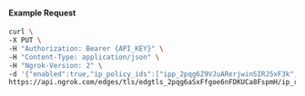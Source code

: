 <!-- Code generated for API Clients. DO NOT EDIT. -->

#### Example Request

```bash
curl \
-X PUT \
-H "Authorization: Bearer {API_KEY}" \
-H "Content-Type: application/json" \
-H "Ngrok-Version: 2" \
-d '{"enabled":true,"ip_policy_ids":["ipp_2pqg6Z9VJuARerjwinSIRJ5xF3k","ipp_2pqg6WONGqGPVxVRb3QBUpzFPbp"]}' \
https://api.ngrok.com/edges/tls/edgtls_2pqg6aSxFfgoe6nFDKUCa8FspmH/ip_restriction
```
